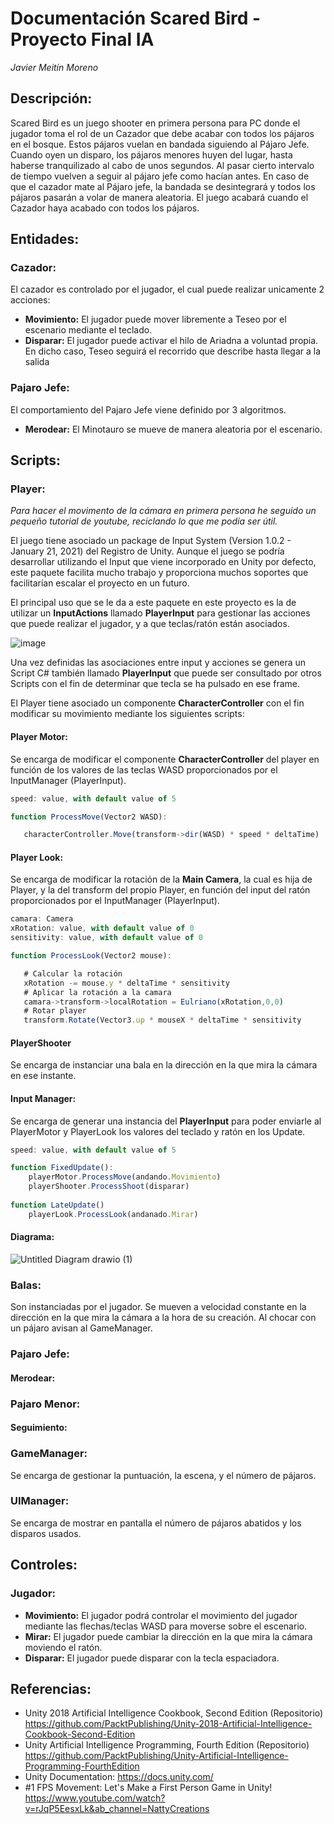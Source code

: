 # Documentación Scared Bird - Proyecto Final IA
*Javier Meitín Moreno*

## Descripción:
Scared Bird es un juego shooter en primera persona para PC donde el jugador toma el rol de un Cazador que debe acabar con todos los pájaros en el bosque. Estos pájaros vuelan en bandada siguiendo al Pájaro Jefe. Cuando oyen un disparo, los pájaros menores huyen del lugar, hasta haberse tranquilizado al cabo de unos segundos. Al pasar cierto intervalo de tiempo vuelven a seguir al pájaro jefe como hacían antes. En caso de que el cazador mate al Pájaro jefe, la bandada se desintegrará y todos los pájaros pasarán a volar de manera aleatoria. El juego acabará cuando el Cazador haya acabado con todos los pájaros.

## Entidades:
### Cazador:
El cazador es controlado por el jugador, el cual puede realizar unicamente 2 acciones:
* **Movimiento:** El jugador puede mover libremente a Teseo por el escenario mediante el teclado.
* **Disparar:** El jugador puede activar el hilo de Ariadna a voluntad propia. En dicho caso, Teseo seguirá el recorrido que describe hasta llegar a la salida

### Pajaro Jefe:
El comportamiento del Pajaro Jefe viene definido por 3 algoritmos.
* **Merodear:** El Minotauro se mueve de manera aleatoria por el escenario.

## Scripts:
### Player:
*Para hacer el movimento de la cámara en primera persona he seguido un pequeño tutorial de youtube, reciclando lo que me podía ser útil.*

El juego tiene asociado un package de Input System (Version 1.0.2 - January 21, 2021) del Registro de Unity. Aunque el juego se podría desarrollar utilizando el Input que viene incorporado en Unity por defecto, este paquete facilita mucho trabajo y proporciona muchos soportes que facilitarían escalar el proyecto en un futuro.

El principal uso que se le da a este paquete en este proyecto es la de utilizar un **InputActions** llamado **PlayerInput** para gestionar las acciones que puede realizar el jugador, y a que teclas/ratón están asociados. 

![image](https://user-images.githubusercontent.com/62613312/167615459-9c44360d-e5bd-4a9e-bd6d-66598a95a755.png)

Una vez definidas las asociaciones entre input y acciones se genera un Script C# también llamado **PlayerInput** que puede ser consultado por otros Scripts con el fin de determinar que tecla se ha pulsado en ese frame.

El Player tiene asociado un componente **CharacterController** con el fin modificar su movimiento mediante los siguientes scripts:

#### Player Motor:
Se encarga de modificar el componente **CharacterController** del player en función de los valores de las teclas WASD proporcionados por el InputManager (PlayerInput).
```js
speed: value, with default value of 5

function ProcessMove(Vector2 WASD):

   characterController.Move(transform->dir(WASD) * speed * deltaTime)
```

#### Player Look:
Se encarga de modificar la rotación de la **Main Camera**, la cual es hija de Player, y la del transform del propio Player, en función del input del ratón proporcionados por el InputManager (PlayerInput).
```js
camara: Camera 
xRotation: value, with default value of 0
sensitivity: value, with default value of 0

function ProcessLook(Vector2 mouse):

   # Calcular la rotación
   xRotation -= mouse.y * deltaTime * sensitivity
   # Aplicar la rotación a la camara
   camara->transform->localRotation = Eulriano(xRotation,0,0)
   # Rotar player
   transform.Rotate(Vector3.up * mouseX * deltaTime * sensitivity
```

#### PlayerShooter
Se encarga de instanciar una bala en la dirección en la que mira la cámara en ese instante.

#### Input Manager:
Se encarga de generar una instancia del **PlayerInput** para poder enviarle al PlayerMotor y PlayerLook los valores del teclado y ratón en los Update. 
```js
speed: value, with default value of 5

function FixedUpdate():
    playerMotor.ProcessMove(andando.Movimiento)
    playerShooter.ProcessShoot(disparar)
    
function LateUpdate()
    playerLook.ProcessLook(andanado.Mirar)
```

#### Diagrama:
![Untitled Diagram drawio (1)](https://user-images.githubusercontent.com/62613312/167623958-ac518a80-2c44-4ccd-a47f-d1d91e2fbabb.png)

### Balas:
Son instanciadas por el jugador. Se mueven a velocidad constante en la dirección en la que mira la cámara a la hora de su creación. Al chocar con un pájaro avisan al GameManager. 

### Pajaro Jefe:
#### Merodear:

### Pajaro Menor:
#### Seguimiento:

### GameManager:
Se encarga de gestionar la puntuación, la escena, y el número de pájaros.

### UIManager:
Se encarga de mostrar en pantalla el número de pájaros abatidos y los disparos usados.

## Controles:
### Jugador:
* **Movimiento:** El jugador podrá controlar el movimiento del jugador mediante las flechas/teclas WASD para moverse sobre el escenario.
* **Mirar:** El jugador puede cambiar la dirección en la que mira la cámara moviendo el ratón.
* **Disparar:** El jugador puede disparar con la tecla espaciadora.

## Referencias:
* Unity 2018 Artificial Intelligence Cookbook, Second Edition (Repositorio)
https://github.com/PacktPublishing/Unity-2018-Artificial-Intelligence-Cookbook-Second-Edition
* Unity Artificial Intelligence Programming, Fourth Edition (Repositorio)
https://github.com/PacktPublishing/Unity-Artificial-Intelligence-Programming-FourthEdition
* Unity Documentation:
https://docs.unity.com/
* #1 FPS Movement: Let's Make a First Person Game in Unity!
https://www.youtube.com/watch?v=rJqP5EesxLk&ab_channel=NattyCreations
